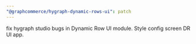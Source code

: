```yaml
---
"@graphcommerce/hygraph-dynamic-rows-ui": patch
---
```


fix hygraph studio bugs in Dynamic Row UI module. Style config screen DR UI app.

